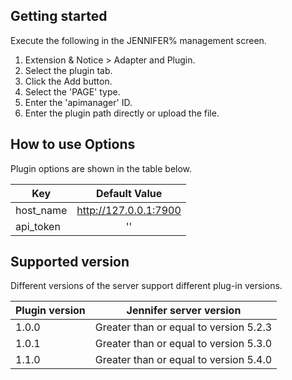 ## Getting started

Execute the following in the JENNIFER% management screen.

 1. Extension & Notice > Adapter and Plugin.
 2. Select the plugin tab.
 2. Click the Add button.
 3. Select the 'PAGE' type.
 4. Enter the 'apimanager' ID.
 5. Enter the plugin path directly or upload the file.

## How to use Options

Plugin options are shown in the table below.

| Key           | Default Value |
| ------------- |:-------------:|
| host_name | http://127.0.0.1:7900 |
| api_token | '' |
 
## Supported version
 
Different versions of the server support different plug-in versions.
 
| Plugin version           | Jennifer server version |
| ------------- |:-------------:|
| 1.0.0       | Greater than or equal to version 5.2.3 |
| 1.0.1       | Greater than or equal to version 5.3.0 |
| 1.1.0       | Greater than or equal to version 5.4.0 |
